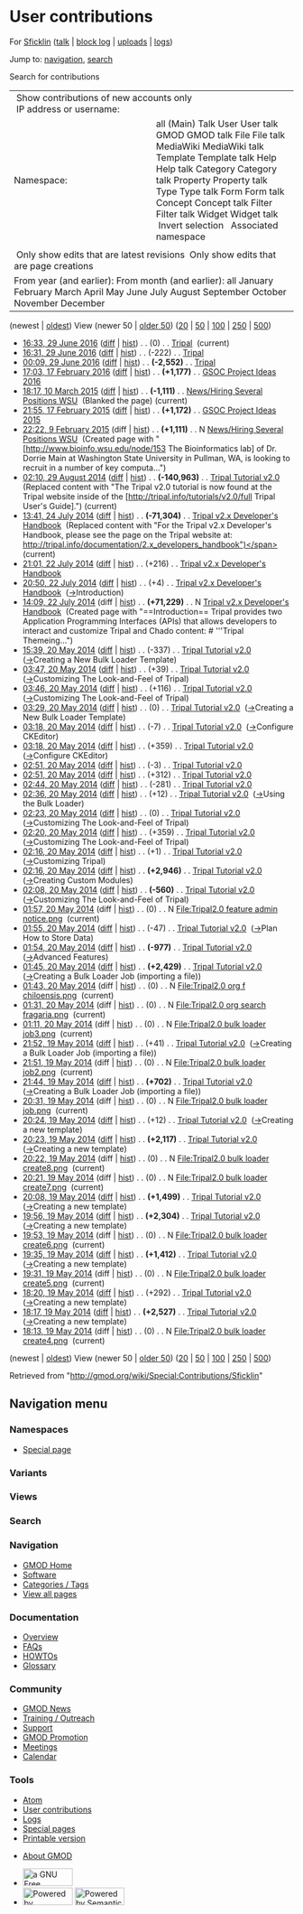 <div id="mw-page-base" class="noprint">

</div>

<div id="mw-head-base" class="noprint">

</div>

<div id="content" class="mw-body" role="main">

<span id="top"></span>

<div id="mw-js-message" style="display:none;">

</div>



# <span dir="auto">User contributions</span>

<div id="bodyContent">

<div id="contentSub">

For [Sficklin](/wiki/User:Sficklin "User:Sficklin") (<a
href="/mediawiki/index.php?title=User_talk:Sficklin&amp;action=edit&amp;redlink=1"
class="new" title="User talk:Sficklin (page does not exist)">talk</a> \|
[block
log](/mediawiki/index.php?title=Special:Log/block&page=User%3ASficklin "Special:Log/block")
\|
[uploads](/wiki/Special:ListFiles/Sficklin "Special:ListFiles/Sficklin")
\| [logs](/wiki/Special:Log/Sficklin "Special:Log/Sficklin"))

</div>

<div id="jump-to-nav" class="mw-jump">

Jump to: [navigation](#mw-navigation), [search](#p-search)

</div>

<div id="mw-content-text">

Search for contributions

<table class="mw-contributions-table">
<colgroup>
<col style="width: 50%" />
<col style="width: 50%" />
</colgroup>
<tbody>
<tr class="odd">
<td colspan="2"> Show contributions of new accounts only<br />
 IP address or username:</td>
</tr>
<tr class="even">
<td class="mw-label">Namespace:</td>
<td>all (Main) Talk User User talk GMOD GMOD talk File File talk
MediaWiki MediaWiki talk Template Template talk Help Help talk Category
Category talk Property Property talk Type Type talk Form Form talk
Concept Concept talk Filter Filter talk Widget Widget talk  
 Invert selection 
 Associated namespace </td>
</tr>
<tr class="odd">
<td colspan="2"></td>
</tr>
<tr class="even">
<td colspan="2"> Only show edits that are latest revisions
 Only show edits that are page creations</td>
</tr>
<tr class="odd">
<td colspan="2">From year (and earlier): From month (and earlier): all
January February March April May June July August September October
November December</td>
</tr>
</tbody>
</table>

(newest \| <a
href="/mediawiki/index.php?title=Special:Contributions/Sficklin&amp;dir=prev&amp;target=Sficklin"
class="mw-lastlink" rel="last"
title="Special:Contributions/Sficklin">oldest</a>) View (newer 50 \| <a
href="/mediawiki/index.php?title=Special:Contributions/Sficklin&amp;offset=20140519181356&amp;target=Sficklin"
class="mw-nextlink" rel="next"
title="Special:Contributions/Sficklin">older 50</a>) (<a
href="/mediawiki/index.php?title=Special:Contributions/Sficklin&amp;offset=&amp;limit=20&amp;target=Sficklin"
class="mw-numlink" title="Special:Contributions/Sficklin">20</a> \| <a
href="/mediawiki/index.php?title=Special:Contributions/Sficklin&amp;offset=&amp;limit=50&amp;target=Sficklin"
class="mw-numlink" title="Special:Contributions/Sficklin">50</a> \| <a
href="/mediawiki/index.php?title=Special:Contributions/Sficklin&amp;offset=&amp;limit=100&amp;target=Sficklin"
class="mw-numlink" title="Special:Contributions/Sficklin">100</a> \| <a
href="/mediawiki/index.php?title=Special:Contributions/Sficklin&amp;offset=&amp;limit=250&amp;target=Sficklin"
class="mw-numlink" title="Special:Contributions/Sficklin">250</a> \| <a
href="/mediawiki/index.php?title=Special:Contributions/Sficklin&amp;offset=&amp;limit=500&amp;target=Sficklin"
class="mw-numlink" title="Special:Contributions/Sficklin">500</a>)

- <a href="/mediawiki/index.php?title=Tripal&amp;oldid=27192"
  class="mw-changeslist-date" title="Tripal">16:33, 29 June 2016</a>
  ([diff](/mediawiki/index.php?title=Tripal&diff=prev&oldid=27192 "Tripal")
  \| [hist](/mediawiki/index.php?title=Tripal&action=history "Tripal"))
  <span class="mw-changeslist-separator">. .</span>
  <span class="mw-plusminus-null" dir="ltr"
  title="3,067 bytes after change">(0)</span>‎
  <span class="mw-changeslist-separator">. .</span>
  <a href="/wiki/Tripal" class="mw-contributions-title"
  title="Tripal">Tripal</a> ‎ <span class="mw-uctop">(current)</span>
- <a href="/mediawiki/index.php?title=Tripal&amp;oldid=27191"
  class="mw-changeslist-date" title="Tripal">16:31, 29 June 2016</a>
  ([diff](/mediawiki/index.php?title=Tripal&diff=prev&oldid=27191 "Tripal")
  \| [hist](/mediawiki/index.php?title=Tripal&action=history "Tripal"))
  <span class="mw-changeslist-separator">. .</span>
  <span class="mw-plusminus-neg" dir="ltr"
  title="3,067 bytes after change">(-222)</span>‎
  <span class="mw-changeslist-separator">. .</span>
  <a href="/wiki/Tripal" class="mw-contributions-title"
  title="Tripal">Tripal</a> ‎
- <a href="/mediawiki/index.php?title=Tripal&amp;oldid=27190"
  class="mw-changeslist-date" title="Tripal">00:09, 29 June 2016</a>
  ([diff](/mediawiki/index.php?title=Tripal&diff=prev&oldid=27190 "Tripal")
  \| [hist](/mediawiki/index.php?title=Tripal&action=history "Tripal"))
  <span class="mw-changeslist-separator">. .</span> **(-2,552)**‎
  <span class="mw-changeslist-separator">. .</span>
  <a href="/wiki/Tripal" class="mw-contributions-title"
  title="Tripal">Tripal</a> ‎
- <a
  href="/mediawiki/index.php?title=GSOC_Project_Ideas_2016&amp;oldid=26869"
  class="mw-changeslist-date" title="GSOC Project Ideas 2016">17:03, 17
  February 2016</a>
  ([diff](/mediawiki/index.php?title=GSOC_Project_Ideas_2016&diff=prev&oldid=26869 "GSOC Project Ideas 2016")
  \|
  [hist](/mediawiki/index.php?title=GSOC_Project_Ideas_2016&action=history "GSOC Project Ideas 2016"))
  <span class="mw-changeslist-separator">. .</span> **(+1,177)**‎
  <span class="mw-changeslist-separator">. .</span>
  <a href="/wiki/GSOC_Project_Ideas_2016" class="mw-contributions-title"
  title="GSOC Project Ideas 2016">GSOC Project Ideas 2016</a> ‎
- <a
  href="/mediawiki/index.php?title=News/Hiring_Several_Positions_WSU&amp;oldid=26605"
  class="mw-changeslist-date"
  title="News/Hiring Several Positions WSU">18:17, 10 March 2015</a>
  ([diff](/mediawiki/index.php?title=News/Hiring_Several_Positions_WSU&diff=prev&oldid=26605 "News/Hiring Several Positions WSU")
  \|
  [hist](/mediawiki/index.php?title=News/Hiring_Several_Positions_WSU&action=history "News/Hiring Several Positions WSU"))
  <span class="mw-changeslist-separator">. .</span> **(-1,111)**‎
  <span class="mw-changeslist-separator">. .</span>
  <a href="/wiki/News/Hiring_Several_Positions_WSU"
  class="mw-contributions-title"
  title="News/Hiring Several Positions WSU">News/Hiring Several Positions
  WSU</a> ‎ <span class="comment">(Blanked the page)</span>
  <span class="mw-uctop">(current)</span>
- <a
  href="/mediawiki/index.php?title=GSOC_Project_Ideas_2015&amp;oldid=26552"
  class="mw-changeslist-date" title="GSOC Project Ideas 2015">21:55, 17
  February 2015</a>
  ([diff](/mediawiki/index.php?title=GSOC_Project_Ideas_2015&diff=prev&oldid=26552 "GSOC Project Ideas 2015")
  \|
  [hist](/mediawiki/index.php?title=GSOC_Project_Ideas_2015&action=history "GSOC Project Ideas 2015"))
  <span class="mw-changeslist-separator">. .</span> **(+1,172)**‎
  <span class="mw-changeslist-separator">. .</span>
  <a href="/wiki/GSOC_Project_Ideas_2015" class="mw-contributions-title"
  title="GSOC Project Ideas 2015">GSOC Project Ideas 2015</a> ‎
- <a
  href="/mediawiki/index.php?title=News/Hiring_Several_Positions_WSU&amp;oldid=26490"
  class="mw-changeslist-date"
  title="News/Hiring Several Positions WSU">22:22, 9 February 2015</a>
  (diff \|
  [hist](/mediawiki/index.php?title=News/Hiring_Several_Positions_WSU&action=history "News/Hiring Several Positions WSU"))
  <span class="mw-changeslist-separator">. .</span> **(+1,111)**‎
  <span class="mw-changeslist-separator">. .</span> N
  <a href="/wiki/News/Hiring_Several_Positions_WSU"
  class="mw-contributions-title"
  title="News/Hiring Several Positions WSU">News/Hiring Several Positions
  WSU</a> ‎ <span class="comment">(Created page with
  "\[http://www.bioinfo.wsu.edu/node/153 The Bioinformatics lab\] of Dr.
  Dorrie Main at Washington State University in Pullman, WA, is looking
  to recruit in a number of key computa...")</span>
- <a
  href="/mediawiki/index.php?title=Tripal_Tutorial_v2.0&amp;oldid=26026"
  class="mw-changeslist-date" title="Tripal Tutorial v2.0">02:10, 29
  August 2014</a>
  ([diff](/mediawiki/index.php?title=Tripal_Tutorial_v2.0&diff=prev&oldid=26026 "Tripal Tutorial v2.0")
  \|
  [hist](/mediawiki/index.php?title=Tripal_Tutorial_v2.0&action=history "Tripal Tutorial v2.0"))
  <span class="mw-changeslist-separator">. .</span> **(-140,963)**‎
  <span class="mw-changeslist-separator">. .</span>
  <a href="/wiki/Tripal_Tutorial_v2.0" class="mw-contributions-title"
  title="Tripal Tutorial v2.0">Tripal Tutorial v2.0</a> ‎
  <span class="comment">(Replaced content with "The Tripal v2.0 tutorial
  is now found at the Tripal website inside of the
  \[http://tripal.info/tutorials/v2.0/full Tripal User's
  Guide\].")</span> <span class="mw-uctop">(current)</span>
- <a
  href="/mediawiki/index.php?title=Tripal_v2.x_Developer%27s_Handbook&amp;oldid=26001"
  class="mw-changeslist-date"
  title="Tripal v2.x Developer&#39;s Handbook">13:41, 24 July 2014</a>
  ([diff](/mediawiki/index.php?title=Tripal_v2.x_Developer%27s_Handbook&diff=prev&oldid=26001 "Tripal v2.x Developer's Handbook")
  \|
  [hist](/mediawiki/index.php?title=Tripal_v2.x_Developer%27s_Handbook&action=history "Tripal v2.x Developer's Handbook"))
  <span class="mw-changeslist-separator">. .</span> **(-71,304)**‎
  <span class="mw-changeslist-separator">. .</span>
  <a href="/wiki/Tripal_v2.x_Developer%27s_Handbook"
  class="mw-contributions-title"
  title="Tripal v2.x Developer&#39;s Handbook">Tripal v2.x Developer's
  Handbook</a> ‎ <span class="comment">(Replaced content with "For the
  Tripal v2.x Developer's Handbook, please see the page on the Tripal
  website at:
  http://tripal.info/documentation/2.x_developers_handbook")</span>
  <span class="mw-uctop">(current)</span>
- <a
  href="/mediawiki/index.php?title=Tripal_v2.x_Developer%27s_Handbook&amp;oldid=25999"
  class="mw-changeslist-date"
  title="Tripal v2.x Developer&#39;s Handbook">21:01, 22 July 2014</a>
  ([diff](/mediawiki/index.php?title=Tripal_v2.x_Developer%27s_Handbook&diff=prev&oldid=25999 "Tripal v2.x Developer's Handbook")
  \|
  [hist](/mediawiki/index.php?title=Tripal_v2.x_Developer%27s_Handbook&action=history "Tripal v2.x Developer's Handbook"))
  <span class="mw-changeslist-separator">. .</span>
  <span class="mw-plusminus-pos" dir="ltr"
  title="71,449 bytes after change">(+216)</span>‎
  <span class="mw-changeslist-separator">. .</span>
  <a href="/wiki/Tripal_v2.x_Developer%27s_Handbook"
  class="mw-contributions-title"
  title="Tripal v2.x Developer&#39;s Handbook">Tripal v2.x Developer's
  Handbook</a> ‎
- <a
  href="/mediawiki/index.php?title=Tripal_v2.x_Developer%27s_Handbook&amp;oldid=25998"
  class="mw-changeslist-date"
  title="Tripal v2.x Developer&#39;s Handbook">20:50, 22 July 2014</a>
  ([diff](/mediawiki/index.php?title=Tripal_v2.x_Developer%27s_Handbook&diff=prev&oldid=25998 "Tripal v2.x Developer's Handbook")
  \|
  [hist](/mediawiki/index.php?title=Tripal_v2.x_Developer%27s_Handbook&action=history "Tripal v2.x Developer's Handbook"))
  <span class="mw-changeslist-separator">. .</span>
  <span class="mw-plusminus-pos" dir="ltr"
  title="71,233 bytes after change">(+4)</span>‎
  <span class="mw-changeslist-separator">. .</span>
  <a href="/wiki/Tripal_v2.x_Developer%27s_Handbook"
  class="mw-contributions-title"
  title="Tripal v2.x Developer&#39;s Handbook">Tripal v2.x Developer's
  Handbook</a> ‎
  <span class="comment">([→](/wiki/Tripal_v2.x_Developer%27s_Handbook#Introduction "Tripal v2.x Developer's Handbook")‎<span dir="auto"><span class="autocomment">Introduction</span></span>)</span>
- <a
  href="/mediawiki/index.php?title=Tripal_v2.x_Developer%27s_Handbook&amp;oldid=25992"
  class="mw-changeslist-date"
  title="Tripal v2.x Developer&#39;s Handbook">14:09, 22 July 2014</a>
  (diff \|
  [hist](/mediawiki/index.php?title=Tripal_v2.x_Developer%27s_Handbook&action=history "Tripal v2.x Developer's Handbook"))
  <span class="mw-changeslist-separator">. .</span> **(+71,229)**‎
  <span class="mw-changeslist-separator">. .</span> N
  <a href="/wiki/Tripal_v2.x_Developer%27s_Handbook"
  class="mw-contributions-title"
  title="Tripal v2.x Developer&#39;s Handbook">Tripal v2.x Developer's
  Handbook</a> ‎ <span class="comment">(Created page with
  "==Introduction== Tripal provides two Application Programming
  Interfaces (APIs) that allows developers to interact and customize
  Tripal and Chado content: \# '''Tripal Themeing...")</span>
- <a
  href="/mediawiki/index.php?title=Tripal_Tutorial_v2.0&amp;oldid=25896"
  class="mw-changeslist-date" title="Tripal Tutorial v2.0">15:39, 20 May
  2014</a>
  ([diff](/mediawiki/index.php?title=Tripal_Tutorial_v2.0&diff=prev&oldid=25896 "Tripal Tutorial v2.0")
  \|
  [hist](/mediawiki/index.php?title=Tripal_Tutorial_v2.0&action=history "Tripal Tutorial v2.0"))
  <span class="mw-changeslist-separator">. .</span>
  <span class="mw-plusminus-neg" dir="ltr"
  title="141,098 bytes after change">(-337)</span>‎
  <span class="mw-changeslist-separator">. .</span>
  <a href="/wiki/Tripal_Tutorial_v2.0" class="mw-contributions-title"
  title="Tripal Tutorial v2.0">Tripal Tutorial v2.0</a> ‎
  <span class="comment">([→](/wiki/Tripal_Tutorial_v2.0#Creating_a_New_Bulk_Loader_Template "Tripal Tutorial v2.0")‎<span dir="auto"><span class="autocomment">Creating
  a New Bulk Loader Template</span></span>)</span>
- <a
  href="/mediawiki/index.php?title=Tripal_Tutorial_v2.0&amp;oldid=25887"
  class="mw-changeslist-date" title="Tripal Tutorial v2.0">03:47, 20 May
  2014</a>
  ([diff](/mediawiki/index.php?title=Tripal_Tutorial_v2.0&diff=prev&oldid=25887 "Tripal Tutorial v2.0")
  \|
  [hist](/mediawiki/index.php?title=Tripal_Tutorial_v2.0&action=history "Tripal Tutorial v2.0"))
  <span class="mw-changeslist-separator">. .</span>
  <span class="mw-plusminus-pos" dir="ltr"
  title="141,435 bytes after change">(+39)</span>‎
  <span class="mw-changeslist-separator">. .</span>
  <a href="/wiki/Tripal_Tutorial_v2.0" class="mw-contributions-title"
  title="Tripal Tutorial v2.0">Tripal Tutorial v2.0</a> ‎
  <span class="comment">([→](/wiki/Tripal_Tutorial_v2.0#Customizing_The_Look-and-Feel_of_Tripal "Tripal Tutorial v2.0")‎<span dir="auto"><span class="autocomment">Customizing
  The Look-and-Feel of Tripal</span></span>)</span>
- <a
  href="/mediawiki/index.php?title=Tripal_Tutorial_v2.0&amp;oldid=25886"
  class="mw-changeslist-date" title="Tripal Tutorial v2.0">03:46, 20 May
  2014</a>
  ([diff](/mediawiki/index.php?title=Tripal_Tutorial_v2.0&diff=prev&oldid=25886 "Tripal Tutorial v2.0")
  \|
  [hist](/mediawiki/index.php?title=Tripal_Tutorial_v2.0&action=history "Tripal Tutorial v2.0"))
  <span class="mw-changeslist-separator">. .</span>
  <span class="mw-plusminus-pos" dir="ltr"
  title="141,396 bytes after change">(+116)</span>‎
  <span class="mw-changeslist-separator">. .</span>
  <a href="/wiki/Tripal_Tutorial_v2.0" class="mw-contributions-title"
  title="Tripal Tutorial v2.0">Tripal Tutorial v2.0</a> ‎
  <span class="comment">([→](/wiki/Tripal_Tutorial_v2.0#Customizing_The_Look-and-Feel_of_Tripal "Tripal Tutorial v2.0")‎<span dir="auto"><span class="autocomment">Customizing
  The Look-and-Feel of Tripal</span></span>)</span>
- <a
  href="/mediawiki/index.php?title=Tripal_Tutorial_v2.0&amp;oldid=25885"
  class="mw-changeslist-date" title="Tripal Tutorial v2.0">03:29, 20 May
  2014</a>
  ([diff](/mediawiki/index.php?title=Tripal_Tutorial_v2.0&diff=prev&oldid=25885 "Tripal Tutorial v2.0")
  \|
  [hist](/mediawiki/index.php?title=Tripal_Tutorial_v2.0&action=history "Tripal Tutorial v2.0"))
  <span class="mw-changeslist-separator">. .</span>
  <span class="mw-plusminus-null" dir="ltr"
  title="141,280 bytes after change">(0)</span>‎
  <span class="mw-changeslist-separator">. .</span>
  <a href="/wiki/Tripal_Tutorial_v2.0" class="mw-contributions-title"
  title="Tripal Tutorial v2.0">Tripal Tutorial v2.0</a> ‎
  <span class="comment">([→](/wiki/Tripal_Tutorial_v2.0#Creating_a_New_Bulk_Loader_Template "Tripal Tutorial v2.0")‎<span dir="auto"><span class="autocomment">Creating
  a New Bulk Loader Template</span></span>)</span>
- <a
  href="/mediawiki/index.php?title=Tripal_Tutorial_v2.0&amp;oldid=25884"
  class="mw-changeslist-date" title="Tripal Tutorial v2.0">03:18, 20 May
  2014</a>
  ([diff](/mediawiki/index.php?title=Tripal_Tutorial_v2.0&diff=prev&oldid=25884 "Tripal Tutorial v2.0")
  \|
  [hist](/mediawiki/index.php?title=Tripal_Tutorial_v2.0&action=history "Tripal Tutorial v2.0"))
  <span class="mw-changeslist-separator">. .</span>
  <span class="mw-plusminus-neg" dir="ltr"
  title="141,280 bytes after change">(-7)</span>‎
  <span class="mw-changeslist-separator">. .</span>
  <a href="/wiki/Tripal_Tutorial_v2.0" class="mw-contributions-title"
  title="Tripal Tutorial v2.0">Tripal Tutorial v2.0</a> ‎
  <span class="comment">([→](/wiki/Tripal_Tutorial_v2.0#Configure_CKEditor "Tripal Tutorial v2.0")‎<span dir="auto"><span class="autocomment">Configure
  CKEditor</span></span>)</span>
- <a
  href="/mediawiki/index.php?title=Tripal_Tutorial_v2.0&amp;oldid=25883"
  class="mw-changeslist-date" title="Tripal Tutorial v2.0">03:18, 20 May
  2014</a>
  ([diff](/mediawiki/index.php?title=Tripal_Tutorial_v2.0&diff=prev&oldid=25883 "Tripal Tutorial v2.0")
  \|
  [hist](/mediawiki/index.php?title=Tripal_Tutorial_v2.0&action=history "Tripal Tutorial v2.0"))
  <span class="mw-changeslist-separator">. .</span>
  <span class="mw-plusminus-pos" dir="ltr"
  title="141,287 bytes after change">(+359)</span>‎
  <span class="mw-changeslist-separator">. .</span>
  <a href="/wiki/Tripal_Tutorial_v2.0" class="mw-contributions-title"
  title="Tripal Tutorial v2.0">Tripal Tutorial v2.0</a> ‎
  <span class="comment">([→](/wiki/Tripal_Tutorial_v2.0#Configure_CKEditor "Tripal Tutorial v2.0")‎<span dir="auto"><span class="autocomment">Configure
  CKEditor</span></span>)</span>
- <a
  href="/mediawiki/index.php?title=Tripal_Tutorial_v2.0&amp;oldid=25882"
  class="mw-changeslist-date" title="Tripal Tutorial v2.0">02:51, 20 May
  2014</a>
  ([diff](/mediawiki/index.php?title=Tripal_Tutorial_v2.0&diff=prev&oldid=25882 "Tripal Tutorial v2.0")
  \|
  [hist](/mediawiki/index.php?title=Tripal_Tutorial_v2.0&action=history "Tripal Tutorial v2.0"))
  <span class="mw-changeslist-separator">. .</span>
  <span class="mw-plusminus-neg" dir="ltr"
  title="140,928 bytes after change">(-3)</span>‎
  <span class="mw-changeslist-separator">. .</span>
  <a href="/wiki/Tripal_Tutorial_v2.0" class="mw-contributions-title"
  title="Tripal Tutorial v2.0">Tripal Tutorial v2.0</a> ‎
- <a
  href="/mediawiki/index.php?title=Tripal_Tutorial_v2.0&amp;oldid=25881"
  class="mw-changeslist-date" title="Tripal Tutorial v2.0">02:51, 20 May
  2014</a>
  ([diff](/mediawiki/index.php?title=Tripal_Tutorial_v2.0&diff=prev&oldid=25881 "Tripal Tutorial v2.0")
  \|
  [hist](/mediawiki/index.php?title=Tripal_Tutorial_v2.0&action=history "Tripal Tutorial v2.0"))
  <span class="mw-changeslist-separator">. .</span>
  <span class="mw-plusminus-pos" dir="ltr"
  title="140,931 bytes after change">(+312)</span>‎
  <span class="mw-changeslist-separator">. .</span>
  <a href="/wiki/Tripal_Tutorial_v2.0" class="mw-contributions-title"
  title="Tripal Tutorial v2.0">Tripal Tutorial v2.0</a> ‎
- <a
  href="/mediawiki/index.php?title=Tripal_Tutorial_v2.0&amp;oldid=25880"
  class="mw-changeslist-date" title="Tripal Tutorial v2.0">02:44, 20 May
  2014</a>
  ([diff](/mediawiki/index.php?title=Tripal_Tutorial_v2.0&diff=prev&oldid=25880 "Tripal Tutorial v2.0")
  \|
  [hist](/mediawiki/index.php?title=Tripal_Tutorial_v2.0&action=history "Tripal Tutorial v2.0"))
  <span class="mw-changeslist-separator">. .</span>
  <span class="mw-plusminus-neg" dir="ltr"
  title="140,619 bytes after change">(-281)</span>‎
  <span class="mw-changeslist-separator">. .</span>
  <a href="/wiki/Tripal_Tutorial_v2.0" class="mw-contributions-title"
  title="Tripal Tutorial v2.0">Tripal Tutorial v2.0</a> ‎
- <a
  href="/mediawiki/index.php?title=Tripal_Tutorial_v2.0&amp;oldid=25879"
  class="mw-changeslist-date" title="Tripal Tutorial v2.0">02:36, 20 May
  2014</a>
  ([diff](/mediawiki/index.php?title=Tripal_Tutorial_v2.0&diff=prev&oldid=25879 "Tripal Tutorial v2.0")
  \|
  [hist](/mediawiki/index.php?title=Tripal_Tutorial_v2.0&action=history "Tripal Tutorial v2.0"))
  <span class="mw-changeslist-separator">. .</span>
  <span class="mw-plusminus-pos" dir="ltr"
  title="140,900 bytes after change">(+12)</span>‎
  <span class="mw-changeslist-separator">. .</span>
  <a href="/wiki/Tripal_Tutorial_v2.0" class="mw-contributions-title"
  title="Tripal Tutorial v2.0">Tripal Tutorial v2.0</a> ‎
  <span class="comment">([→](/wiki/Tripal_Tutorial_v2.0#Using_the_Bulk_Loader "Tripal Tutorial v2.0")‎<span dir="auto"><span class="autocomment">Using
  the Bulk Loader</span></span>)</span>
- <a
  href="/mediawiki/index.php?title=Tripal_Tutorial_v2.0&amp;oldid=25878"
  class="mw-changeslist-date" title="Tripal Tutorial v2.0">02:23, 20 May
  2014</a>
  ([diff](/mediawiki/index.php?title=Tripal_Tutorial_v2.0&diff=prev&oldid=25878 "Tripal Tutorial v2.0")
  \|
  [hist](/mediawiki/index.php?title=Tripal_Tutorial_v2.0&action=history "Tripal Tutorial v2.0"))
  <span class="mw-changeslist-separator">. .</span>
  <span class="mw-plusminus-null" dir="ltr"
  title="140,888 bytes after change">(0)</span>‎
  <span class="mw-changeslist-separator">. .</span>
  <a href="/wiki/Tripal_Tutorial_v2.0" class="mw-contributions-title"
  title="Tripal Tutorial v2.0">Tripal Tutorial v2.0</a> ‎
  <span class="comment">([→](/wiki/Tripal_Tutorial_v2.0#Customizing_The_Look-and-Feel_of_Tripal "Tripal Tutorial v2.0")‎<span dir="auto"><span class="autocomment">Customizing
  The Look-and-Feel of Tripal</span></span>)</span>
- <a
  href="/mediawiki/index.php?title=Tripal_Tutorial_v2.0&amp;oldid=25877"
  class="mw-changeslist-date" title="Tripal Tutorial v2.0">02:20, 20 May
  2014</a>
  ([diff](/mediawiki/index.php?title=Tripal_Tutorial_v2.0&diff=prev&oldid=25877 "Tripal Tutorial v2.0")
  \|
  [hist](/mediawiki/index.php?title=Tripal_Tutorial_v2.0&action=history "Tripal Tutorial v2.0"))
  <span class="mw-changeslist-separator">. .</span>
  <span class="mw-plusminus-pos" dir="ltr"
  title="140,888 bytes after change">(+359)</span>‎
  <span class="mw-changeslist-separator">. .</span>
  <a href="/wiki/Tripal_Tutorial_v2.0" class="mw-contributions-title"
  title="Tripal Tutorial v2.0">Tripal Tutorial v2.0</a> ‎
  <span class="comment">([→](/wiki/Tripal_Tutorial_v2.0#Customizing_The_Look-and-Feel_of_Tripal "Tripal Tutorial v2.0")‎<span dir="auto"><span class="autocomment">Customizing
  The Look-and-Feel of Tripal</span></span>)</span>
- <a
  href="/mediawiki/index.php?title=Tripal_Tutorial_v2.0&amp;oldid=25876"
  class="mw-changeslist-date" title="Tripal Tutorial v2.0">02:16, 20 May
  2014</a>
  ([diff](/mediawiki/index.php?title=Tripal_Tutorial_v2.0&diff=prev&oldid=25876 "Tripal Tutorial v2.0")
  \|
  [hist](/mediawiki/index.php?title=Tripal_Tutorial_v2.0&action=history "Tripal Tutorial v2.0"))
  <span class="mw-changeslist-separator">. .</span>
  <span class="mw-plusminus-pos" dir="ltr"
  title="140,529 bytes after change">(+1)</span>‎
  <span class="mw-changeslist-separator">. .</span>
  <a href="/wiki/Tripal_Tutorial_v2.0" class="mw-contributions-title"
  title="Tripal Tutorial v2.0">Tripal Tutorial v2.0</a> ‎
  <span class="comment">([→](/wiki/Tripal_Tutorial_v2.0#Customizing_Tripal "Tripal Tutorial v2.0")‎<span dir="auto"><span class="autocomment">Customizing
  Tripal</span></span>)</span>
- <a
  href="/mediawiki/index.php?title=Tripal_Tutorial_v2.0&amp;oldid=25875"
  class="mw-changeslist-date" title="Tripal Tutorial v2.0">02:16, 20 May
  2014</a>
  ([diff](/mediawiki/index.php?title=Tripal_Tutorial_v2.0&diff=prev&oldid=25875 "Tripal Tutorial v2.0")
  \|
  [hist](/mediawiki/index.php?title=Tripal_Tutorial_v2.0&action=history "Tripal Tutorial v2.0"))
  <span class="mw-changeslist-separator">. .</span> **(+2,946)**‎
  <span class="mw-changeslist-separator">. .</span>
  <a href="/wiki/Tripal_Tutorial_v2.0" class="mw-contributions-title"
  title="Tripal Tutorial v2.0">Tripal Tutorial v2.0</a> ‎
  <span class="comment">([→](/wiki/Tripal_Tutorial_v2.0#Creating_Custom_Modules "Tripal Tutorial v2.0")‎<span dir="auto"><span class="autocomment">Creating
  Custom Modules</span></span>)</span>
- <a
  href="/mediawiki/index.php?title=Tripal_Tutorial_v2.0&amp;oldid=25874"
  class="mw-changeslist-date" title="Tripal Tutorial v2.0">02:08, 20 May
  2014</a>
  ([diff](/mediawiki/index.php?title=Tripal_Tutorial_v2.0&diff=prev&oldid=25874 "Tripal Tutorial v2.0")
  \|
  [hist](/mediawiki/index.php?title=Tripal_Tutorial_v2.0&action=history "Tripal Tutorial v2.0"))
  <span class="mw-changeslist-separator">. .</span> **(-560)**‎
  <span class="mw-changeslist-separator">. .</span>
  <a href="/wiki/Tripal_Tutorial_v2.0" class="mw-contributions-title"
  title="Tripal Tutorial v2.0">Tripal Tutorial v2.0</a> ‎
  <span class="comment">([→](/wiki/Tripal_Tutorial_v2.0#Customizing_The_Look-and-Feel_of_Tripal "Tripal Tutorial v2.0")‎<span dir="auto"><span class="autocomment">Customizing
  The Look-and-Feel of Tripal</span></span>)</span>
- <a
  href="/mediawiki/index.php?title=File:Tripal2.0_feature_admin_notice.png&amp;oldid=25873"
  class="mw-changeslist-date"
  title="File:Tripal2.0 feature admin notice.png">01:57, 20 May 2014</a>
  (diff \|
  [hist](/mediawiki/index.php?title=File:Tripal2.0_feature_admin_notice.png&action=history "File:Tripal2.0 feature admin notice.png"))
  <span class="mw-changeslist-separator">. .</span>
  <span class="mw-plusminus-null" dir="ltr"
  title="0 bytes after change">(0)</span>‎
  <span class="mw-changeslist-separator">. .</span> N
  <a href="/wiki/File:Tripal2.0_feature_admin_notice.png"
  class="mw-contributions-title"
  title="File:Tripal2.0 feature admin notice.png">File:Tripal2.0 feature
  admin notice.png</a> ‎ <span class="mw-uctop">(current)</span>
- <a
  href="/mediawiki/index.php?title=Tripal_Tutorial_v2.0&amp;oldid=25872"
  class="mw-changeslist-date" title="Tripal Tutorial v2.0">01:55, 20 May
  2014</a>
  ([diff](/mediawiki/index.php?title=Tripal_Tutorial_v2.0&diff=prev&oldid=25872 "Tripal Tutorial v2.0")
  \|
  [hist](/mediawiki/index.php?title=Tripal_Tutorial_v2.0&action=history "Tripal Tutorial v2.0"))
  <span class="mw-changeslist-separator">. .</span>
  <span class="mw-plusminus-neg" dir="ltr"
  title="138,142 bytes after change">(-47)</span>‎
  <span class="mw-changeslist-separator">. .</span>
  <a href="/wiki/Tripal_Tutorial_v2.0" class="mw-contributions-title"
  title="Tripal Tutorial v2.0">Tripal Tutorial v2.0</a> ‎
  <span class="comment">([→](/wiki/Tripal_Tutorial_v2.0#Plan_How_to_Store_Data "Tripal Tutorial v2.0")‎<span dir="auto"><span class="autocomment">Plan
  How to Store Data</span></span>)</span>
- <a
  href="/mediawiki/index.php?title=Tripal_Tutorial_v2.0&amp;oldid=25871"
  class="mw-changeslist-date" title="Tripal Tutorial v2.0">01:54, 20 May
  2014</a>
  ([diff](/mediawiki/index.php?title=Tripal_Tutorial_v2.0&diff=prev&oldid=25871 "Tripal Tutorial v2.0")
  \|
  [hist](/mediawiki/index.php?title=Tripal_Tutorial_v2.0&action=history "Tripal Tutorial v2.0"))
  <span class="mw-changeslist-separator">. .</span> **(-977)**‎
  <span class="mw-changeslist-separator">. .</span>
  <a href="/wiki/Tripal_Tutorial_v2.0" class="mw-contributions-title"
  title="Tripal Tutorial v2.0">Tripal Tutorial v2.0</a> ‎
  <span class="comment">([→](/wiki/Tripal_Tutorial_v2.0#Advanced_Features "Tripal Tutorial v2.0")‎<span dir="auto"><span class="autocomment">Advanced
  Features</span></span>)</span>
- <a
  href="/mediawiki/index.php?title=Tripal_Tutorial_v2.0&amp;oldid=25870"
  class="mw-changeslist-date" title="Tripal Tutorial v2.0">01:45, 20 May
  2014</a>
  ([diff](/mediawiki/index.php?title=Tripal_Tutorial_v2.0&diff=prev&oldid=25870 "Tripal Tutorial v2.0")
  \|
  [hist](/mediawiki/index.php?title=Tripal_Tutorial_v2.0&action=history "Tripal Tutorial v2.0"))
  <span class="mw-changeslist-separator">. .</span> **(+2,429)**‎
  <span class="mw-changeslist-separator">. .</span>
  <a href="/wiki/Tripal_Tutorial_v2.0" class="mw-contributions-title"
  title="Tripal Tutorial v2.0">Tripal Tutorial v2.0</a> ‎
  <span class="comment">([→](/wiki/Tripal_Tutorial_v2.0#Creating_a_Bulk_Loader_Job_.28importing_a_file.29 "Tripal Tutorial v2.0")‎<span dir="auto"><span class="autocomment">Creating
  a Bulk Loader Job (importing a file)</span></span>)</span>
- <a
  href="/mediawiki/index.php?title=File:Tripal2.0_org_f_chiloensis.png&amp;oldid=25869"
  class="mw-changeslist-date"
  title="File:Tripal2.0 org f chiloensis.png">01:43, 20 May 2014</a>
  (diff \|
  [hist](/mediawiki/index.php?title=File:Tripal2.0_org_f_chiloensis.png&action=history "File:Tripal2.0 org f chiloensis.png"))
  <span class="mw-changeslist-separator">. .</span>
  <span class="mw-plusminus-null" dir="ltr"
  title="0 bytes after change">(0)</span>‎
  <span class="mw-changeslist-separator">. .</span> N
  <a href="/wiki/File:Tripal2.0_org_f_chiloensis.png"
  class="mw-contributions-title"
  title="File:Tripal2.0 org f chiloensis.png">File:Tripal2.0 org f
  chiloensis.png</a> ‎ <span class="mw-uctop">(current)</span>
- <a
  href="/mediawiki/index.php?title=File:Tripal2.0_org_search_fragaria.png&amp;oldid=25868"
  class="mw-changeslist-date"
  title="File:Tripal2.0 org search fragaria.png">01:31, 20 May 2014</a>
  (diff \|
  [hist](/mediawiki/index.php?title=File:Tripal2.0_org_search_fragaria.png&action=history "File:Tripal2.0 org search fragaria.png"))
  <span class="mw-changeslist-separator">. .</span>
  <span class="mw-plusminus-null" dir="ltr"
  title="0 bytes after change">(0)</span>‎
  <span class="mw-changeslist-separator">. .</span> N
  <a href="/wiki/File:Tripal2.0_org_search_fragaria.png"
  class="mw-contributions-title"
  title="File:Tripal2.0 org search fragaria.png">File:Tripal2.0 org search
  fragaria.png</a> ‎ <span class="mw-uctop">(current)</span>
- <a
  href="/mediawiki/index.php?title=File:Tripal2.0_bulk_loader_job3.png&amp;oldid=25867"
  class="mw-changeslist-date"
  title="File:Tripal2.0 bulk loader job3.png">01:11, 20 May 2014</a>
  (diff \|
  [hist](/mediawiki/index.php?title=File:Tripal2.0_bulk_loader_job3.png&action=history "File:Tripal2.0 bulk loader job3.png"))
  <span class="mw-changeslist-separator">. .</span>
  <span class="mw-plusminus-null" dir="ltr"
  title="0 bytes after change">(0)</span>‎
  <span class="mw-changeslist-separator">. .</span> N
  <a href="/wiki/File:Tripal2.0_bulk_loader_job3.png"
  class="mw-contributions-title"
  title="File:Tripal2.0 bulk loader job3.png">File:Tripal2.0 bulk loader
  job3.png</a> ‎ <span class="mw-uctop">(current)</span>
- <a
  href="/mediawiki/index.php?title=Tripal_Tutorial_v2.0&amp;oldid=25866"
  class="mw-changeslist-date" title="Tripal Tutorial v2.0">21:52, 19 May
  2014</a>
  ([diff](/mediawiki/index.php?title=Tripal_Tutorial_v2.0&diff=prev&oldid=25866 "Tripal Tutorial v2.0")
  \|
  [hist](/mediawiki/index.php?title=Tripal_Tutorial_v2.0&action=history "Tripal Tutorial v2.0"))
  <span class="mw-changeslist-separator">. .</span>
  <span class="mw-plusminus-pos" dir="ltr"
  title="136,737 bytes after change">(+41)</span>‎
  <span class="mw-changeslist-separator">. .</span>
  <a href="/wiki/Tripal_Tutorial_v2.0" class="mw-contributions-title"
  title="Tripal Tutorial v2.0">Tripal Tutorial v2.0</a> ‎
  <span class="comment">([→](/wiki/Tripal_Tutorial_v2.0#Creating_a_Bulk_Loader_Job_.28importing_a_file.29 "Tripal Tutorial v2.0")‎<span dir="auto"><span class="autocomment">Creating
  a Bulk Loader Job (importing a file)</span></span>)</span>
- <a
  href="/mediawiki/index.php?title=File:Tripal2.0_bulk_loader_job2.png&amp;oldid=25865"
  class="mw-changeslist-date"
  title="File:Tripal2.0 bulk loader job2.png">21:51, 19 May 2014</a>
  (diff \|
  [hist](/mediawiki/index.php?title=File:Tripal2.0_bulk_loader_job2.png&action=history "File:Tripal2.0 bulk loader job2.png"))
  <span class="mw-changeslist-separator">. .</span>
  <span class="mw-plusminus-null" dir="ltr"
  title="0 bytes after change">(0)</span>‎
  <span class="mw-changeslist-separator">. .</span> N
  <a href="/wiki/File:Tripal2.0_bulk_loader_job2.png"
  class="mw-contributions-title"
  title="File:Tripal2.0 bulk loader job2.png">File:Tripal2.0 bulk loader
  job2.png</a> ‎ <span class="mw-uctop">(current)</span>
- <a
  href="/mediawiki/index.php?title=Tripal_Tutorial_v2.0&amp;oldid=25864"
  class="mw-changeslist-date" title="Tripal Tutorial v2.0">21:44, 19 May
  2014</a>
  ([diff](/mediawiki/index.php?title=Tripal_Tutorial_v2.0&diff=prev&oldid=25864 "Tripal Tutorial v2.0")
  \|
  [hist](/mediawiki/index.php?title=Tripal_Tutorial_v2.0&action=history "Tripal Tutorial v2.0"))
  <span class="mw-changeslist-separator">. .</span> **(+702)**‎
  <span class="mw-changeslist-separator">. .</span>
  <a href="/wiki/Tripal_Tutorial_v2.0" class="mw-contributions-title"
  title="Tripal Tutorial v2.0">Tripal Tutorial v2.0</a> ‎
  <span class="comment">([→](/wiki/Tripal_Tutorial_v2.0#Creating_a_Bulk_Loader_Job_.28importing_a_file.29 "Tripal Tutorial v2.0")‎<span dir="auto"><span class="autocomment">Creating
  a Bulk Loader Job (importing a file)</span></span>)</span>
- <a
  href="/mediawiki/index.php?title=File:Tripal2.0_bulk_loader_job.png&amp;oldid=25863"
  class="mw-changeslist-date"
  title="File:Tripal2.0 bulk loader job.png">20:31, 19 May 2014</a>
  (diff \|
  [hist](/mediawiki/index.php?title=File:Tripal2.0_bulk_loader_job.png&action=history "File:Tripal2.0 bulk loader job.png"))
  <span class="mw-changeslist-separator">. .</span>
  <span class="mw-plusminus-null" dir="ltr"
  title="0 bytes after change">(0)</span>‎
  <span class="mw-changeslist-separator">. .</span> N
  <a href="/wiki/File:Tripal2.0_bulk_loader_job.png"
  class="mw-contributions-title"
  title="File:Tripal2.0 bulk loader job.png">File:Tripal2.0 bulk loader
  job.png</a> ‎ <span class="mw-uctop">(current)</span>
- <a
  href="/mediawiki/index.php?title=Tripal_Tutorial_v2.0&amp;oldid=25862"
  class="mw-changeslist-date" title="Tripal Tutorial v2.0">20:24, 19 May
  2014</a>
  ([diff](/mediawiki/index.php?title=Tripal_Tutorial_v2.0&diff=prev&oldid=25862 "Tripal Tutorial v2.0")
  \|
  [hist](/mediawiki/index.php?title=Tripal_Tutorial_v2.0&action=history "Tripal Tutorial v2.0"))
  <span class="mw-changeslist-separator">. .</span>
  <span class="mw-plusminus-pos" dir="ltr"
  title="135,994 bytes after change">(+12)</span>‎
  <span class="mw-changeslist-separator">. .</span>
  <a href="/wiki/Tripal_Tutorial_v2.0" class="mw-contributions-title"
  title="Tripal Tutorial v2.0">Tripal Tutorial v2.0</a> ‎
  <span class="comment">([→](/wiki/Tripal_Tutorial_v2.0#Creating_a_new_template "Tripal Tutorial v2.0")‎<span dir="auto"><span class="autocomment">Creating
  a new template</span></span>)</span>
- <a
  href="/mediawiki/index.php?title=Tripal_Tutorial_v2.0&amp;oldid=25860"
  class="mw-changeslist-date" title="Tripal Tutorial v2.0">20:23, 19 May
  2014</a>
  ([diff](/mediawiki/index.php?title=Tripal_Tutorial_v2.0&diff=prev&oldid=25860 "Tripal Tutorial v2.0")
  \|
  [hist](/mediawiki/index.php?title=Tripal_Tutorial_v2.0&action=history "Tripal Tutorial v2.0"))
  <span class="mw-changeslist-separator">. .</span> **(+2,117)**‎
  <span class="mw-changeslist-separator">. .</span>
  <a href="/wiki/Tripal_Tutorial_v2.0" class="mw-contributions-title"
  title="Tripal Tutorial v2.0">Tripal Tutorial v2.0</a> ‎
  <span class="comment">([→](/wiki/Tripal_Tutorial_v2.0#Creating_a_new_template "Tripal Tutorial v2.0")‎<span dir="auto"><span class="autocomment">Creating
  a new template</span></span>)</span>
- <a
  href="/mediawiki/index.php?title=File:Tripal2.0_bulk_loader_create8.png&amp;oldid=25859"
  class="mw-changeslist-date"
  title="File:Tripal2.0 bulk loader create8.png">20:22, 19 May 2014</a>
  (diff \|
  [hist](/mediawiki/index.php?title=File:Tripal2.0_bulk_loader_create8.png&action=history "File:Tripal2.0 bulk loader create8.png"))
  <span class="mw-changeslist-separator">. .</span>
  <span class="mw-plusminus-null" dir="ltr"
  title="0 bytes after change">(0)</span>‎
  <span class="mw-changeslist-separator">. .</span> N
  <a href="/wiki/File:Tripal2.0_bulk_loader_create8.png"
  class="mw-contributions-title"
  title="File:Tripal2.0 bulk loader create8.png">File:Tripal2.0 bulk
  loader create8.png</a> ‎ <span class="mw-uctop">(current)</span>
- <a
  href="/mediawiki/index.php?title=File:Tripal2.0_bulk_loader_create7.png&amp;oldid=25858"
  class="mw-changeslist-date"
  title="File:Tripal2.0 bulk loader create7.png">20:21, 19 May 2014</a>
  (diff \|
  [hist](/mediawiki/index.php?title=File:Tripal2.0_bulk_loader_create7.png&action=history "File:Tripal2.0 bulk loader create7.png"))
  <span class="mw-changeslist-separator">. .</span>
  <span class="mw-plusminus-null" dir="ltr"
  title="0 bytes after change">(0)</span>‎
  <span class="mw-changeslist-separator">. .</span> N
  <a href="/wiki/File:Tripal2.0_bulk_loader_create7.png"
  class="mw-contributions-title"
  title="File:Tripal2.0 bulk loader create7.png">File:Tripal2.0 bulk
  loader create7.png</a> ‎ <span class="mw-uctop">(current)</span>
- <a
  href="/mediawiki/index.php?title=Tripal_Tutorial_v2.0&amp;oldid=25857"
  class="mw-changeslist-date" title="Tripal Tutorial v2.0">20:08, 19 May
  2014</a>
  ([diff](/mediawiki/index.php?title=Tripal_Tutorial_v2.0&diff=prev&oldid=25857 "Tripal Tutorial v2.0")
  \|
  [hist](/mediawiki/index.php?title=Tripal_Tutorial_v2.0&action=history "Tripal Tutorial v2.0"))
  <span class="mw-changeslist-separator">. .</span> **(+1,499)**‎
  <span class="mw-changeslist-separator">. .</span>
  <a href="/wiki/Tripal_Tutorial_v2.0" class="mw-contributions-title"
  title="Tripal Tutorial v2.0">Tripal Tutorial v2.0</a> ‎
  <span class="comment">([→](/wiki/Tripal_Tutorial_v2.0#Creating_a_new_template "Tripal Tutorial v2.0")‎<span dir="auto"><span class="autocomment">Creating
  a new template</span></span>)</span>
- <a
  href="/mediawiki/index.php?title=Tripal_Tutorial_v2.0&amp;oldid=25856"
  class="mw-changeslist-date" title="Tripal Tutorial v2.0">19:56, 19 May
  2014</a>
  ([diff](/mediawiki/index.php?title=Tripal_Tutorial_v2.0&diff=prev&oldid=25856 "Tripal Tutorial v2.0")
  \|
  [hist](/mediawiki/index.php?title=Tripal_Tutorial_v2.0&action=history "Tripal Tutorial v2.0"))
  <span class="mw-changeslist-separator">. .</span> **(+2,304)**‎
  <span class="mw-changeslist-separator">. .</span>
  <a href="/wiki/Tripal_Tutorial_v2.0" class="mw-contributions-title"
  title="Tripal Tutorial v2.0">Tripal Tutorial v2.0</a> ‎
  <span class="comment">([→](/wiki/Tripal_Tutorial_v2.0#Creating_a_new_template "Tripal Tutorial v2.0")‎<span dir="auto"><span class="autocomment">Creating
  a new template</span></span>)</span>
- <a
  href="/mediawiki/index.php?title=File:Tripal2.0_bulk_loader_create6.png&amp;oldid=25855"
  class="mw-changeslist-date"
  title="File:Tripal2.0 bulk loader create6.png">19:53, 19 May 2014</a>
  (diff \|
  [hist](/mediawiki/index.php?title=File:Tripal2.0_bulk_loader_create6.png&action=history "File:Tripal2.0 bulk loader create6.png"))
  <span class="mw-changeslist-separator">. .</span>
  <span class="mw-plusminus-null" dir="ltr"
  title="0 bytes after change">(0)</span>‎
  <span class="mw-changeslist-separator">. .</span> N
  <a href="/wiki/File:Tripal2.0_bulk_loader_create6.png"
  class="mw-contributions-title"
  title="File:Tripal2.0 bulk loader create6.png">File:Tripal2.0 bulk
  loader create6.png</a> ‎ <span class="mw-uctop">(current)</span>
- <a
  href="/mediawiki/index.php?title=Tripal_Tutorial_v2.0&amp;oldid=25853"
  class="mw-changeslist-date" title="Tripal Tutorial v2.0">19:35, 19 May
  2014</a>
  ([diff](/mediawiki/index.php?title=Tripal_Tutorial_v2.0&diff=prev&oldid=25853 "Tripal Tutorial v2.0")
  \|
  [hist](/mediawiki/index.php?title=Tripal_Tutorial_v2.0&action=history "Tripal Tutorial v2.0"))
  <span class="mw-changeslist-separator">. .</span> **(+1,412)**‎
  <span class="mw-changeslist-separator">. .</span>
  <a href="/wiki/Tripal_Tutorial_v2.0" class="mw-contributions-title"
  title="Tripal Tutorial v2.0">Tripal Tutorial v2.0</a> ‎
  <span class="comment">([→](/wiki/Tripal_Tutorial_v2.0#Creating_a_new_template "Tripal Tutorial v2.0")‎<span dir="auto"><span class="autocomment">Creating
  a new template</span></span>)</span>
- <a
  href="/mediawiki/index.php?title=File:Tripal2.0_bulk_loader_create5.png&amp;oldid=25852"
  class="mw-changeslist-date"
  title="File:Tripal2.0 bulk loader create5.png">19:31, 19 May 2014</a>
  (diff \|
  [hist](/mediawiki/index.php?title=File:Tripal2.0_bulk_loader_create5.png&action=history "File:Tripal2.0 bulk loader create5.png"))
  <span class="mw-changeslist-separator">. .</span>
  <span class="mw-plusminus-null" dir="ltr"
  title="0 bytes after change">(0)</span>‎
  <span class="mw-changeslist-separator">. .</span> N
  <a href="/wiki/File:Tripal2.0_bulk_loader_create5.png"
  class="mw-contributions-title"
  title="File:Tripal2.0 bulk loader create5.png">File:Tripal2.0 bulk
  loader create5.png</a> ‎ <span class="mw-uctop">(current)</span>
- <a
  href="/mediawiki/index.php?title=Tripal_Tutorial_v2.0&amp;oldid=25851"
  class="mw-changeslist-date" title="Tripal Tutorial v2.0">18:20, 19 May
  2014</a>
  ([diff](/mediawiki/index.php?title=Tripal_Tutorial_v2.0&diff=prev&oldid=25851 "Tripal Tutorial v2.0")
  \|
  [hist](/mediawiki/index.php?title=Tripal_Tutorial_v2.0&action=history "Tripal Tutorial v2.0"))
  <span class="mw-changeslist-separator">. .</span>
  <span class="mw-plusminus-pos" dir="ltr"
  title="128,650 bytes after change">(+292)</span>‎
  <span class="mw-changeslist-separator">. .</span>
  <a href="/wiki/Tripal_Tutorial_v2.0" class="mw-contributions-title"
  title="Tripal Tutorial v2.0">Tripal Tutorial v2.0</a> ‎
  <span class="comment">([→](/wiki/Tripal_Tutorial_v2.0#Creating_a_new_template "Tripal Tutorial v2.0")‎<span dir="auto"><span class="autocomment">Creating
  a new template</span></span>)</span>
- <a
  href="/mediawiki/index.php?title=Tripal_Tutorial_v2.0&amp;oldid=25850"
  class="mw-changeslist-date" title="Tripal Tutorial v2.0">18:17, 19 May
  2014</a>
  ([diff](/mediawiki/index.php?title=Tripal_Tutorial_v2.0&diff=prev&oldid=25850 "Tripal Tutorial v2.0")
  \|
  [hist](/mediawiki/index.php?title=Tripal_Tutorial_v2.0&action=history "Tripal Tutorial v2.0"))
  <span class="mw-changeslist-separator">. .</span> **(+2,527)**‎
  <span class="mw-changeslist-separator">. .</span>
  <a href="/wiki/Tripal_Tutorial_v2.0" class="mw-contributions-title"
  title="Tripal Tutorial v2.0">Tripal Tutorial v2.0</a> ‎
  <span class="comment">([→](/wiki/Tripal_Tutorial_v2.0#Creating_a_new_template "Tripal Tutorial v2.0")‎<span dir="auto"><span class="autocomment">Creating
  a new template</span></span>)</span>
- <a
  href="/mediawiki/index.php?title=File:Tripal2.0_bulk_loader_create4.png&amp;oldid=25849"
  class="mw-changeslist-date"
  title="File:Tripal2.0 bulk loader create4.png">18:13, 19 May 2014</a>
  (diff \|
  [hist](/mediawiki/index.php?title=File:Tripal2.0_bulk_loader_create4.png&action=history "File:Tripal2.0 bulk loader create4.png"))
  <span class="mw-changeslist-separator">. .</span>
  <span class="mw-plusminus-null" dir="ltr"
  title="0 bytes after change">(0)</span>‎
  <span class="mw-changeslist-separator">. .</span> N
  <a href="/wiki/File:Tripal2.0_bulk_loader_create4.png"
  class="mw-contributions-title"
  title="File:Tripal2.0 bulk loader create4.png">File:Tripal2.0 bulk
  loader create4.png</a> ‎ <span class="mw-uctop">(current)</span>

(newest \| <a
href="/mediawiki/index.php?title=Special:Contributions/Sficklin&amp;dir=prev&amp;target=Sficklin"
class="mw-lastlink" rel="last"
title="Special:Contributions/Sficklin">oldest</a>) View (newer 50 \| <a
href="/mediawiki/index.php?title=Special:Contributions/Sficklin&amp;offset=20140519181356&amp;target=Sficklin"
class="mw-nextlink" rel="next"
title="Special:Contributions/Sficklin">older 50</a>) (<a
href="/mediawiki/index.php?title=Special:Contributions/Sficklin&amp;offset=&amp;limit=20&amp;target=Sficklin"
class="mw-numlink" title="Special:Contributions/Sficklin">20</a> \| <a
href="/mediawiki/index.php?title=Special:Contributions/Sficklin&amp;offset=&amp;limit=50&amp;target=Sficklin"
class="mw-numlink" title="Special:Contributions/Sficklin">50</a> \| <a
href="/mediawiki/index.php?title=Special:Contributions/Sficklin&amp;offset=&amp;limit=100&amp;target=Sficklin"
class="mw-numlink" title="Special:Contributions/Sficklin">100</a> \| <a
href="/mediawiki/index.php?title=Special:Contributions/Sficklin&amp;offset=&amp;limit=250&amp;target=Sficklin"
class="mw-numlink" title="Special:Contributions/Sficklin">250</a> \| <a
href="/mediawiki/index.php?title=Special:Contributions/Sficklin&amp;offset=&amp;limit=500&amp;target=Sficklin"
class="mw-numlink" title="Special:Contributions/Sficklin">500</a>)

</div>

<div class="printfooter">

Retrieved from "<http://gmod.org/wiki/Special:Contributions/Sficklin>"

</div>

<div id="catlinks" class="catlinks catlinks-allhidden">

</div>

<div class="visualClear">

</div>

</div>

</div>

<div id="mw-navigation">

## Navigation menu

<div id="mw-head">



<div id="left-navigation">

<div id="p-namespaces" class="vectorTabs" role="navigation"
aria-labelledby="p-namespaces-label">

### Namespaces

- <span id="ca-nstab-special">[Special
  page](/wiki/Special:Contributions/Sficklin "This is a special page, you cannot edit the page itself")</span>

</div>

<div id="p-variants" class="vectorMenu emptyPortlet" role="navigation"
aria-labelledby="p-variants-label">

### 

### Variants[](#)

<div class="menu">

</div>

</div>

</div>

<div id="right-navigation">

<div id="p-views" class="vectorTabs emptyPortlet" role="navigation"
aria-labelledby="p-views-label">

### Views

</div>



</div>

<div id="p-search" role="search">

### Search

<div id="simpleSearch">

</div>

</div>

</div>

</div>

<div id="mw-panel">

<div id="p-logo" role="banner">

<a href="/wiki/Main_Page"
style="background-image: url(http://gmod.org/images/GMOD-cogs.png);"
title="Visit the main page"></a>

</div>

<div id="p-Navigation" class="portal" role="navigation"
aria-labelledby="p-Navigation-label">

### Navigation

<div class="body">

- <span id="n-GMOD-Home">[GMOD Home](/wiki/Main_Page)</span>
- <span id="n-Software">[Software](/wiki/GMOD_Components)</span>
- <span id="n-Categories-.2F-Tags">[Categories /
  Tags](/wiki/Categories)</span>
- <span id="n-View-all-pages">[View all
  pages](/wiki/Special:AllPages)</span>

</div>

</div>

<div id="p-Documentation" class="portal" role="navigation"
aria-labelledby="p-Documentation-label">

### Documentation

<div class="body">

- <span id="n-Overview">[Overview](/wiki/Overview)</span>
- <span id="n-FAQs">[FAQs](/wiki/Category:FAQ)</span>
- <span id="n-HOWTOs">[HOWTOs](/wiki/Category:HOWTO)</span>
- <span id="n-Glossary">[Glossary](/wiki/Glossary)</span>

</div>

</div>

<div id="p-Community" class="portal" role="navigation"
aria-labelledby="p-Community-label">

### Community

<div class="body">

- <span id="n-GMOD-News">[GMOD News](/wiki/GMOD_News)</span>
- <span id="n-Training-.2F-Outreach">[Training /
  Outreach](/wiki/Training_and_Outreach)</span>
- <span id="n-Support">[Support](/wiki/Support)</span>
- <span id="n-GMOD-Promotion">[GMOD
  Promotion](/wiki/GMOD_Promotion)</span>
- <span id="n-Meetings">[Meetings](/wiki/Meetings)</span>
- <span id="n-Calendar">[Calendar](/wiki/Calendar)</span>

</div>

</div>

<div id="p-tb" class="portal" role="navigation"
aria-labelledby="p-tb-label">

### Tools

<div class="body">

- <span id="feedlinks"><a
  href="http://gmod.org/mediawiki/index.php?title=Special:Contributions/Sficklin&amp;feed=atom"
  id="feed-atom" class="feedlink" rel="alternate"
  type="application/atom+xml" title="Atom feed for this page">Atom</a></span>
- <span id="t-contributions">[User
  contributions](/wiki/Special:Contributions/Sficklin "A list of contributions of this user")</span>
- <span id="t-log">[Logs](/wiki/Special:Log/Sficklin)</span>
- <span id="t-specialpages"><a href="/wiki/Special:SpecialPages" accesskey="q"
  title="A list of all special pages [q]">Special pages</a></span>
- <span id="t-print"><a
  href="/mediawiki/index.php?title=Special:Contributions/Sficklin&amp;printable=yes"
  rel="alternate" accesskey="p"
  title="Printable version of this page [p]">Printable version</a></span>

</div>

</div>

</div>

</div>

<div id="footer" role="contentinfo">

- <span id="footer-places-about">[About
  GMOD](/wiki/GMOD:About "GMOD:About")</span>

<!-- -->

- <span id="footer-copyrightico">[<img src="http://www.gnu.org/graphics/gfdl-logo-small.png" width="88"
  height="31" alt="a GNU Free Documentation License" />](http://www.gnu.org/licenses/fdl-1.3.html)</span>
- <span id="footer-poweredbyico">[<img src="/mediawiki/skins/common/images/poweredby_mediawiki_88x31.png"
  width="88" height="31" alt="Powered by MediaWiki" />](//www.mediawiki.org/)
  [<img
  src="/mediawiki/extensions/SemanticMediaWiki/includes/../resources/images/smw_button.png"
  width="88" height="31" alt="Powered by Semantic MediaWiki" />](https://www.semantic-mediawiki.org/wiki/Semantic_MediaWiki)</span>

<div style="clear:both">

</div>

</div>
